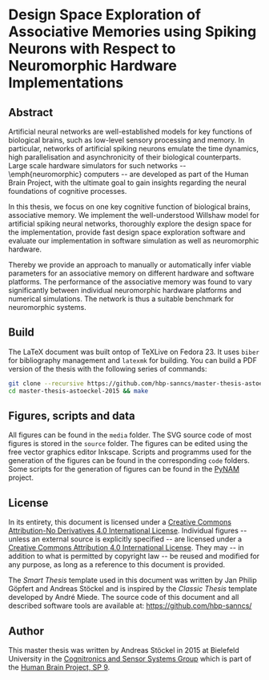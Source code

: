 Design Space Exploration of Associative Memories using Spiking Neurons with Respect to Neuromorphic Hardware Implementations
============================================================================================================================

Abstract
--------

Artificial neural networks are well-established models for key functions of biological brains, such as low-level sensory processing and memory. In particular, networks of artificial spiking neurons emulate the time dynamics, high parallelisation and asynchronicity of their biological counterparts. Large scale hardware simulators for such networks -- \emph{neuromorphic} computers -- are developed as part of the Human Brain Project, with the ultimate goal to gain insights regarding the neural foundations of cognitive processes.

In this thesis, we focus on one key cognitive function of biological brains, associative memory. We implement the well-understood Willshaw model for artificial spiking neural networks, thoroughly explore the design space for the implementation, provide fast design space exploration software and evaluate our implementation in software simulation as well as neuromorphic hardware.

Thereby we provide an approach to manually or automatically infer viable parameters for an associative memory on different hardware and software platforms. The performance of the associative memory was found to vary significantly between individual neuromorphic hardware platforms and numerical simulations. The network is thus a suitable benchmark for neuromorphic systems.

Build
-----

The LaTeX document was built ontop of TeXLive on Fedora 23. It uses `biber` for
bibliography management and `latexmk` for building. You can build a PDF version
of the thesis with the following series of commands:
````bash
git clone --recursive https://github.com/hbp-sanncs/master-thesis-astoeckel-2015/
cd master-thesis-astoeckel-2015 && make
````

Figures, scripts and data
-------------------------

All figures can be found in the `media` folder. The SVG source code of most figures
is stored in the `source` folder. The figures can be edited using the free vector
graphics editor Inkscape. Scripts and programms used for the generation of
the figures can be found in the corresponding `code` folders. Some scripts for the
generation of figures can be found in the [PyNAM](https://github.com/hpb-sanncs/pynam/)
project.


License
-------

In its entirety, this document is licensed under a
[Creative Commons Attribution-No Derivatives 4.0 International License](http://creativecommons.org/licenses/by-nd/4.0/).
Individual figures -- unless an external source is explicitly specified -- are licensed under a
[Creative Commons Attribution 4.0 International License](http://creativecommons.org/licenses/by/4.0/). They may --
in addition to what is permitted by copyright law -- be reused and modified for any purpose, as long as a reference to this document is provided.

The *Smart Thesis* template used in this document was written by Jan Philip Göpfert and Andreas Stöckel and is
inspired by the *Classic Thesis* template developed by André Miede. The source code of this document and all
described software tools are available at: https://github.com/hbp-sanncs/

Author
------

This master thesis was written by Andreas Stöckel in 2015 at Bielefeld University in
the [Cognitronics and Sensor Systems Group](http://www.ks.cit-ec.uni-bielefeld.de/)
which is part of the [Human Brain Project, SP 9](https://www.humanbrainproject.eu/neuromorphic-computing-platform).

